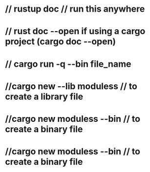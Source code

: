 # // rustup doc  // run this anywhere

# // rust doc --open  if using a cargo project (cargo doc --open)

# // cargo run -q --bin file_name

# //cargo new --lib moduless     // to create a library file

# //cargo new  moduless  --bin // to create a binary file

# //cargo new  moduless  --bin // to create a binary file
